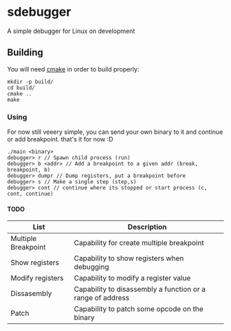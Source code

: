 # sdebugger
A simple debugger for Linux on development



## Building

You will need [cmake](https://cmake.org) in order to build properly:
```shell
mkdir -p build/
cd build/
cmake ..
make
```


### Using

For now still veeery simple, you can send your own binary to it and continue or add breakpoint. that's it for now :D 

```
./main <binary>
debugger> r // Spawn child process (run)
debugger> b <addr> // Add a breakpoint to a given addr (break, breakpoint, b)
debugger> dumpr // Dump registers, put a breakpoint before
debugger> s // Make a single step (step,s)
debugger> cont // continue where its stopped or start process (c, cont, continue)
```

#### TODO


 | List  | Description|
| ------------- | -------------|
| Multiple Breakpoint | Capability for create multiple breakpoint |
| Show registers  |  Capability to show registers when debugging |
| Modify registers | Capability to modify a register value |
| Dissasembly | Capability to disassembly a function or a range of address |
| Patch | Capability to patch some opcode on the binary |
